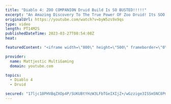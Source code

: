 ```yaml
---
title: "Diablo 4: ZOO COMPANION Druid Build Is SO BUSTED!!!!!"
excerpt: "An Amazing Discovery To The True Power OF Zoo Druid! Its SOO Good, Such An Enjoyable Game-play! Recent Guides Earth ..."
originalUrl: https://youtube.com/watch?v=byW5zs9x9qs
type: video
length: PT14M2S
publishedDateTime: 2023-03-27T08:54:08Z
heat: 

featuredContent: "<iframe width=\"800\" height=\"500\" frameborder=\"0\" src=\"https://www.youtube.com/embed/byW5zs9x9qs\" allow=\"accelerometer; autoplay; encrypted-media; gyroscope; picture-in-picture\" allowfullscreen></iframe>"

provider:
  name: Mattjestic MultiGaming
  domain: youtube.com

topics:
  - Diablo 4
  - Druid

secured: "17ljc18PHVBqZXOp4P/SUKUBtYHzW3LFbTGeIXIjZ+/wGzzige3ISSm5NC8Pm0SrmKJxa0dU7kbtXZdQeTEd5aS1eHoXsKXucvI4Bzk9CuoC98aaRokY2NBaCjOrQ2f+aXhZTakYuUTmfKPFm/y3XeslXyV2+o5T4riPlXOTWZOGCwapyKqk7APThlyemLUy11P+8deNs2mYy3UX7oUT0YgLWQF0IHVuM6jRufndtnhFy0cwq4mD5rjNHU8EHuvLcuLY+iBYe/eG0QZqb0ujwMz3yQc137rzc+bPMOQgzlBqarszhXIYAnxyJvzyka+/nZaTKNUfZoJvO7GAPXvVW9HGwnfVGFz2d1/ySGGS+1b0C1XOy8krCKWrwLCt44j+9nkwxJxpud2Jvm88wH/Ke1WA8ag4zV9SpYiPNhqYTmwphfaHOo+BE1qLdqjs2VPf;uuyjqKyY/PwGCSWaAky3hQ=="
---
```


